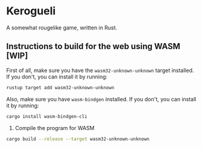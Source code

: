 # Kerogueli

A somewhat rougelike game, written in Rust.

## Instructions to build for the web using WASM [WIP]

First of all, make sure you have the `wasm32-unknown-unknown` target installed. If you don't, you can install it by running:

```bash
rustup target add wasm32-unknown-unknown
```

Also, make sure you have `wasm-bindgen` installed. If you don't, you can install it by running:

```bash
cargo install wasm-bindgen-cli
```

1. Compile the program for WASM

```bash
cargo build --release --target wasm32-unknown-unknown
```
